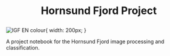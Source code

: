 # <p align="center"> Hornsund Fjord Project </p>
![IGF EN colour](https://github.com/user-attachments/assets/483cf5b9-7cb0-412c-a136-7f0ba8e32656){ width: 200px; }

A project notebook for the Hornsund Fjord image processing and classification.
